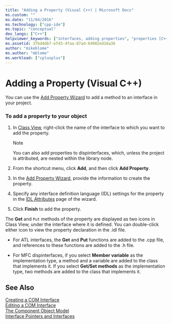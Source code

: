 ```yaml
---
title: "Adding a Property (Visual C++) | Microsoft Docs"
ms.custom: ""
ms.date: "11/04/2016"
ms.technology: ["cpp-ide"]
ms.topic: "conceptual"
dev_langs: ["C++"]
helpviewer_keywords: ["interfaces, adding properties", "properties [C++], adding to interfaces"]
ms.assetid: 37bd4db7-efd3-4faa-87ad-64902ed16a36
author: "mikeblome"
ms.author: "mblome"
ms.workload: ["cplusplus"]
---
```

# Adding a Property (Visual C++)
You can use the [Add Property Wizard](../ide/names-add-property-wizard.md) to add a method to an interface in your project.  
  
### To add a property to your object  
  
1.  In [Class View](https://msdn.microsoft.com/8d7430a9-3e33-454c-a9e1-a85e3d2db925), right-click the name of the interface to which you want to add the property.  
  
    > [!NOTE]
    >  You can also add properties to dispinterfaces, which, unless the project is attributed, are nested within the library node.  
  
2.  From the shortcut menu, click **Add**, and then click **Add Property**.  
  
3.  In the [Add Property Wizard](../ide/names-add-property-wizard.md), provide the information to create the property.  
  
4.  Specify any interface definition language (IDL) settings for the property in the [IDL Attributes](../ide/idl-attributes-add-property-wizard.md) page of the wizard.  
  
5.  Click **Finish** to add the property.  
  
 The **Get** and `Put` methods of the property are displayed as two icons in Class View, under the interface where it is defined. You can double-click either icon to view the property declaration in the .idl file.  
  
-   For ATL interfaces, the **Get** and **Put** functions are added to the .cpp file, and references to these functions are added to the .h file.  
  
-   For MFC dispinterfaces, if you select **Member variable** as the implementation type, a method and a variable are added to the class that implements it. If you select **Get/Set methods** as the implementation type, two methods are added to the class that implements it.  
  
## See Also  
 [Creating a COM Interface](../ide/creating-a-com-interface-visual-cpp.md)   
 [Editing a COM Interface](../ide/editing-a-com-interface.md)   
 [The Component Object Model](/windows/desktop/com/the-component-object-model)   
 [Interface Pointers and Interfaces](/windows/desktop/com/interface-pointers-and-interfaces)